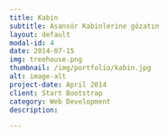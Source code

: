 ```yaml
---
title: Kabin
subtitle: Asansör Kabinlerine gözatın
layout: default
modal-id: 4
date: 2014-07-15
img: treehouse.png
thumbnail: /img/portfolio/kabin.jpg
alt: image-alt
project-date: April 2014
client: Start Bootstrap
category: Web Development
description: 

---
```

